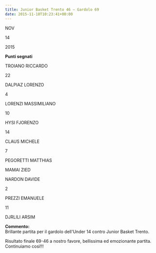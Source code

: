 ```yaml
---
title: Junior Basket Trento 46 – Gardolo 69
date: 2015-11-18T10:23:41+00:00
---
```

NOV

14

2015

**Punti segnati**

TROIANO RICCARDO

22

DALPIAZ LORENZO

4

LORENZI MASSIMILIANO

10

HYSI FJORENZO

14

CLAUS MICHELE

7

PEGORETTI MATTHIAS

MAMAI ZIED

NARDON DAVIDE

2

PREZZI EMANUELE

11

DJRLILI ARSIM

**Commento:**  
Brillante partita per il gardolo dell'Under 14 contro Junior Basket Trento.

Risultato finale 69-46 a nostro favore, bellissima ed emozionante partita. Continuiamo così!!!